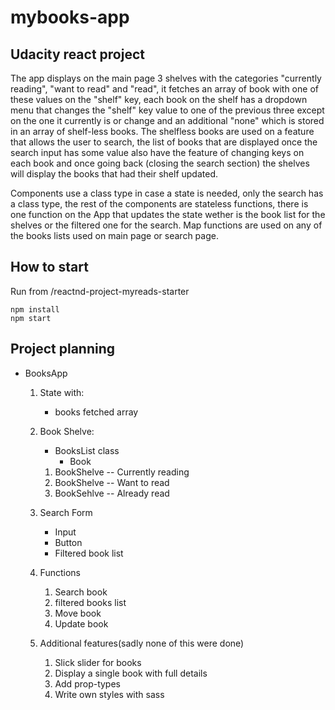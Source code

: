 # mybooks-app

## Udacity react project
The app displays on the main page 3 shelves with the categories "currently reading", "want to read" and "read", it fetches an array of book with one of these values on the "shelf" key, each book on the shelf has a dropdown menu that changes the "shelf" key value to one of the previous three except on the one it currently is or change and an additional "none" which is stored in an array of shelf-less books. The shelfless books are used on a feature that allows the user to search, the list of books that are displayed once the search input has some value also have the feature of changing keys on each book and once going back (closing the search section) the shelves will display the books that had their shelf updated.

Components use a class type in case a state is needed, only the search has a class type, the rest of the components are stateless functions, there is one function on the App that updates the state wether is the book list for the shelves or the filtered one for the search. Map functions are used on any of the books lists used on main page or search page.


## How to start
Run from /reactnd-project-myreads-starter
```
npm install
npm start
```

## Project planning
* BooksApp
	
	1. State with:
		* books fetched array

	2. Book Shelve:
		* BooksList class
			* Book

		1. BookShelve -- Currently reading
		2. BookShelve -- Want to read
		3. BookSehlve -- Already read

	3. Search Form
		* Input
		* Button
		* Filtered book list

	4. Functions
		1. Search book
		2. filtered books list
		3. Move book
		4. Update book

	5. Additional features(sadly none of this were done)
		1. Slick slider for books
		2. Display a single book with full details
		3. Add prop-types
		4. Write own styles with sass
